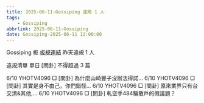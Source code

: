 ```yaml
---
title: 2025-06-11-Gossiping 違規 1 人
tags:
    - Gossiping
abbrlink: 2025-06-11-Gossiping
date: Gossiping-2025-06-11 12:00:00
---
```

Gossiping 板 [板規連結](https://www.ptt.cc/bbs/Gossiping/M.1637425085.A.07D.html)
昨天違規 1 人
<!-- more -->

違規清單
單日 [問卦] 不得超過 3 篇

6/10 YHOTV4096 □ [問卦] 為什麼山崎豐子沒辦法得諾…
6/10 YHOTV4096 □ [問卦] 其實是身不由己，你們錯怪…
6/10 YHOTV4096 □ [問卦] 原來業界只有台交清&其他,…
6/10 YHOTV4096 □ [問卦] 軋空手484騙散戶的假議題？